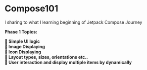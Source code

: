 # Compose101
I sharing to what I learning beginning of Jetpack Compose Journey

<b>Phase 1 Topics:<b/> <br/>

🎯 Simple UI logic <br/>
🎯 Image Displaying <br/>
🎯 Icon Displaying <br/> 
🎯 Layout types, sizes, orientations etc.. <br/>
🎯 User interaction and display multiple items by dynamically  <br/>
